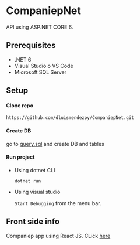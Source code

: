 # CompaniepNet

API using ASP.NET CORE 6.

## Prerequisites

- .NET 6
- Visual Studio o VS Code
- Microsoft SQL Server

## Setup

#### Clone repo

`https://github.com/dluismendezpy/CompaniepNet.git`

#### Create DB
go to [query.sql](https://github.com/dluismendezpy/CompaniepNet/blob/main/README.md) and create DB and tables

#### Run project
- Using dotnet CLI

    `dotnet run`

- Using visual studio

    `Start Debugging` from the menu bar.

## Front side info

Companiep app using React JS. CLick [here](https://github.com/dluismendezpy/companiep-app)
